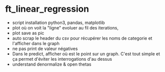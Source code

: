 # ft_linear_regression
- script installation python3, pandas, matplotlib
- plot où on voit la "ligne" evoluer au fil des iterations, 
- plot save as pic
- auto scrap le header du csv pour récupérer les noms de categorie et l'afficher dans le graph
- ne pas print de valeur négatives
- Dans le predict, afficher où est le point sur un graph. C'est tout simple et ça permet d'éviter les interrogations d'au dessus
- understand denormalize & open thetas